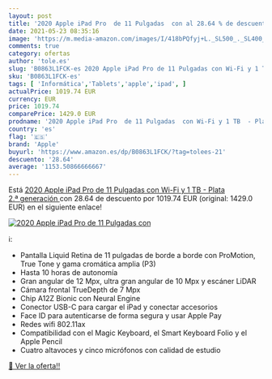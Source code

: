 ```yaml
---
layout: post
title: '2020 Apple iPad Pro  de 11 Pulgadas  con al 28.64 % de descuento'
date: 2021-05-23 08:35:16
image: 'https://m.media-amazon.com/images/I/418bPQfyj+L._SL500_._SL400_.jpg'
comments: true
category: ofertas
author: 'tole.es'
slug: 'B0863L1FCK-es 2020 Apple iPad Pro de 11 Pulgadas con Wi-Fi y 1 TB -...'
sku: 'B0863L1FCK-es'
tags: [ 'Informática','Tablets','apple','ipad', ]
actualPrice: 1019.74 EUR
currency: EUR
price: 1019.74
comparePrice: 1429.0 EUR
prodname: '2020 Apple iPad Pro  de 11 Pulgadas  con Wi-Fi y 1 TB  - Plata  2.ª generación '
country: 'es'
flag: '🇪🇸'
brand: 'Apple'
buyurl: 'https://www.amazon.es/dp/B0863L1FCK/?tag=tolees-21'
descuento: '28.64'
average: '1153.50866666667'
---
```


Está [2020 Apple iPad Pro  de 11 Pulgadas  con Wi-Fi y 1 TB  - Plata  2.ª generación ](https://www.amazon.es/dp/B0863L1FCK/?tag=tolees-21) con 28.64 de descuento por 1019.74 EUR (original: 1429.0 EUR) en el siguiente enlace!

[![2020 Apple iPad Pro  de 11 Pulgadas  con](https://m.media-amazon.com/images/I/418bPQfyj+L._SL500_._SL400_.jpg)](https://www.amazon.es/dp/B0863L1FCK/?tag=tolees-21)

ℹ️:

- Pantalla Liquid Retina de 11 pulgadas de borde a borde con ProMotion, True Tone y gama cromática amplia (P3)
- Hasta 10 horas de autonomía
- Gran angular de 12 Mpx, ultra gran angular de 10 Mpx y escáner LiDAR
- Cámara frontal TrueDepth de 7 Mpx
- Chip A12Z Bionic con Neural Engine
- Conector USB-C para cargar el iPad y conectar accesorios
- Face ID para autenticarse de forma segura y usar Apple Pay
- Redes wifi 802.11ax
- Compatibilidad con el Magic Keyboard, el Smart Keyboard Folio y el Apple Pencil
- Cuatro altavoces y cinco micrófonos con calidad de estudio

[🛒 Ver la oferta!!](https://www.amazon.es/dp/B0863L1FCK/?tag=tolees-21)
